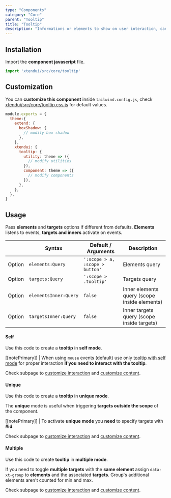 ```yaml
---
type: "Components"
category: "Core"
parent: "Tooltip"
title: "Tooltip"
description: "Informations or elements to show on user interaction, can contain simple text and more complex graphics."
---
```


## Installation

Import the **component javascript** file.

```jsx
import 'xtendui/src/core/tooltip'
```

## Customization

You can **customize this component** inside `tailwind.config.js`, check [xtendui/src/core/tooltip.css.js](https://github.com/minimit/xtendui/blob/master/src/core/tooltip.css.js) for default values.

```jsx
module.exports = {
  theme:{
    extend: {
      boxShadow: {
        // modify box shadow
      },
    },
    xtendui: {
      tooltip: {
        utility: theme => ({
          // modify utilities
        }),
        component: theme => ({
          // modify components
        }),
      },
    },
  },
}
```

## Usage

Pass **elements** and **targets** options if different from defaults. **Elements** listens to events, **targets and inners** activate on events.

<div class="table-scroll">

|                         | Syntax                                    | Default / Arguments                       | Description                   |
| ----------------------- | ----------------------------------------- | ----------------------------- | ----------------------------- |
| Option                  | `elements:Query`                          | `':scope > a, :scope > button'`        | Elements query            |
| Option                  | `targets:Query`                          | `':scope > .tooltip'`        | Targets query            |
| Option                  | `elementsInner:Query`                          | `false`        | Inner elements query (scope inside elements)            |
| Option                  | `targetsInner:Query`                          | `false`        | Inner targets query (scope inside targets)           |

</div>

#### Self

Use this code to create a **tooltip** in **self mode**.

[[notePrimary]]
| When using `mouse` events (default) use only [tooltip with self mode](/components/core/tooltip#usage-self) for proper interaction **if you need to interact with the tooltip**.

<demo>
  <demovanilla src="vanilla/components/core/tooltip/usage-self">
  </demovanilla>
</demo>

Check subpage to [customize interaction](/components/core/tooltip/interaction) and [customize content](/components/core/tooltip/content).

#### Unique

Use this code to create a **tooltip** in **unique mode**.

The **unique** mode is useful when triggering **targets outside the scope** of the component.

[[notePrimary]]
| To activate **unique mode** you **need** to specify targets with **#id**.

<demo>
  <demovanilla src="vanilla/components/core/tooltip/usage-unique">
  </demovanilla>
  <demovanilla src="vanilla/components/core/tooltip/usage-unique-same">
  </demovanilla>
</demo>

Check subpage to [customize interaction](/components/core/tooltip/interaction) and [customize content](/components/core/tooltip/content).

#### Multiple

Use this code to create **tooltip** in **multiple mode**.

<demo>
  <demovanilla src="vanilla/components/core/tooltip/usage-multiple">
  </demovanilla>
</demo>

If you need to toggle **multiple targets** with the **same element** assign `data-xt-group` to **elements** and the associated **targets**. Group's additional elements aren't counted for min and max.

<demo>
  <demovanilla src="vanilla/components/core/tooltip/usage-multiple-group">
  </demovanilla>
</demo>

Check subpage to [customize interaction](/components/core/tooltip/interaction) and [customize content](/components/core/tooltip/content).
